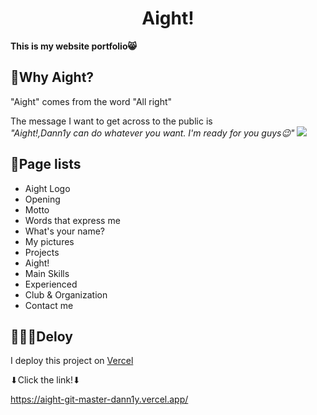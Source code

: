 # <div align="center"> Aight! </div>

<strong>This is my website portfolio😸 </strong>

## 🤔Why Aight?
"Aight" comes from the word "All right"

The message I want to get across to the public is<br />
*"Aight!,Dann1y can do whatever you want. I'm ready for you guys😉"*
<img src="https://7esl.com/wp-content/uploads/2019/11/Aight-1.jpg" />



## 📄Page lists
* Aight Logo
* Opening
* Motto
* Words that express me
* What's your name?
* My pictures
* Projects
* Aight!
* Main Skills
* Experienced
* Club & Organization
* Contact me

## 👨🏻‍💻Deloy
I deploy this project on [Vercel]("https://vercel.com/")

⬇Click the link!⬇

https://aight-git-master-dann1y.vercel.app/
